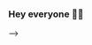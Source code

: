 ### Hey everyone  👋🏾

<!--
**chinasaokolo/chinasaokolo** is a ✨ _special_ ✨ repository because its `README.md` (this file) appears on your GitHub profile.

I'm a Ph.D. student in Computer Science at Cornell University with research interests in computer vision, global health, machine learning, and ICTD! Within these fields, I work on projects to improve mobile health in Sub-Saharan Africa and the rest of the Global South for diagnosing infectious and tropical diseases.

In my free time, I love to travel (currently on pause), scroll down my [Twitter](twitter.com/chinasza) feed, [blog](www.collegesista.com), compose songs, learn about venture capital, and pursue entrepreneurial endeavors. You can find more about me on www.chinasaokolo.com.

- 👩🏿‍💻\ I’m currently working on a research study to learn more about perceptions of AI in emerging countries
- 🌱 I’m currently learning how VC funds work
- 🤝 I’m looking to collaborate on video recognition techniques for fine-grained motions
- 💬 Ask me about being in grad school, side-hustling, or diversity in tech
- 📫 How to reach me: go through my [website](www.chinasaokolo.com)!
- ⚡ Fun fact: I've been to over 20 countries and lived in 3!

<!--
- 👯 I’m looking to collaborate on ...
- 🤔 I’m looking for help with ...
- 😄 Pronouns: ...
-->

-->

